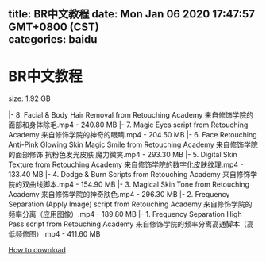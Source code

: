 
title: BR中文教程
date: Mon Jan 06 2020 17:47:57 GMT+0800 (CST)    
categories: baidu
---

# BR中文教程
size: 1.92 GB
 
 
|- 8. Facial & Body Hair Removal from Retouching Academy 来自修饰学院的面部和身体除毛.mp4 - 240.80 MB
|- 7. Magic Eyes script from Retouching Academy 来自修饰学院的神奇的眼睛.mp4 - 204.50 MB
|- 6. Face Retouching Anti-Pink Glowing Skin  Magic Smile from Retouching Academy 来自修饰学院的面部修饰 抗粉色发光皮肤 魔力微笑.mp4 - 293.30 MB
|- 5. Digital Skin Texture from Retouching Academy 来自修饰学院的数字化皮肤纹理.mp4 - 133.40 MB
|- 4. Dodge & Burn Scripts from Retouching Academy 来自修饰学院的双曲线脚本.mp4 - 154.90 MB
|- 3. Magical Skin Tone from Retouching Academy 来自修饰学院的神奇肤色.mp4 - 296.30 MB
|- 2. Frequency Separation (Apply Image) script from Retouching Academy 来自修饰学院的频率分离（应用图像）.mp4 - 189.80 MB
|- 1. Frequency Separation High Pass script from Retouching Academy 来自修饰学院的频率分离高通脚本（高低频修图）.mp4 - 411.60 MB

[How to download](https://bpcam.bemobtrk.com/go/2ceec3aa-1ca2-46d6-b9ff-aaa5c184517c?jno=5307)